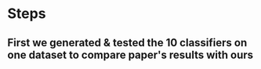 # Steps 
## First we generated & tested the 10 classifiers on one dataset to compare paper's results with ours
